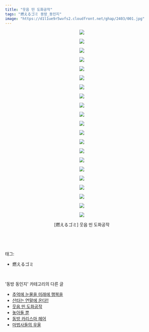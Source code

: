 ```yaml
---
title: "웃음 띤 도화공작"
tags: "燃えるゴミ 동방_동인지"
image: "https://d1l1ue9r5wvfs2.cloudfront.net/ghap/2403/001.jpg"
---
```

<div class="article">
<p style="text-align: center; clear: none; float: none;"><img src="{{ site.imgserver9 }}/ghap/2403/001.jpg"/></p>
<p style="text-align: center; clear: none; float: none;"><img src="{{ site.imgserver9 }}/ghap/2403/002.jpg"/></p>
<p style="text-align: center; clear: none; float: none;"><img src="{{ site.imgserver9 }}/ghap/2403/003.jpg"/></p>
<p style="text-align: center; clear: none; float: none;"><img src="{{ site.imgserver9 }}/ghap/2403/004.jpg"/></p>
<p style="text-align: center; clear: none; float: none;"><img src="{{ site.imgserver9 }}/ghap/2403/005.jpg"/></p>
<p style="text-align: center; clear: none; float: none;"><img src="{{ site.imgserver9 }}/ghap/2403/006.jpg"/></p>
<p style="text-align: center; clear: none; float: none;"><img src="{{ site.imgserver9 }}/ghap/2403/007.jpg"/></p>
<p style="text-align: center; clear: none; float: none;"><img src="{{ site.imgserver9 }}/ghap/2403/008.jpg"/></p>
<p style="text-align: center; clear: none; float: none;"><img src="{{ site.imgserver9 }}/ghap/2403/009.jpg"/></p>
<p style="text-align: center; clear: none; float: none;"><img src="{{ site.imgserver9 }}/ghap/2403/010.jpg"/></p>
<p style="text-align: center; clear: none; float: none;"><img src="{{ site.imgserver9 }}/ghap/2403/011.jpg"/></p>
<p style="text-align: center; clear: none; float: none;"><img src="{{ site.imgserver9 }}/ghap/2403/012.jpg"/></p>
<p style="text-align: center; clear: none; float: none;"><img src="{{ site.imgserver9 }}/ghap/2403/013.jpg"/></p>
<p style="text-align: center; clear: none; float: none;"><img src="{{ site.imgserver9 }}/ghap/2403/014.jpg"/></p>
<p style="text-align: center; clear: none; float: none;"><img src="{{ site.imgserver9 }}/ghap/2403/015.jpg"/></p>
<p style="text-align: center; clear: none; float: none;"><img src="{{ site.imgserver9 }}/ghap/2403/016.jpg"/></p>
<p style="text-align: center; clear: none; float: none;"><img src="{{ site.imgserver9 }}/ghap/2403/017.jpg"/></p>
<p style="text-align: center; clear: none; float: none;"><img src="{{ site.imgserver9 }}/ghap/2403/018.jpg"/></p>
<p style="text-align: center; clear: none; float: none;"><img src="{{ site.imgserver9 }}/ghap/2403/019.jpg"/></p>
<p style="text-align: center; clear: none; float: none;"><img src="{{ site.imgserver9 }}/ghap/2403/020.jpg"/></p>
<p style="text-align: center; clear: none; float: none;"><img src="{{ site.imgserver9 }}/ghap/2403/021.jpg"/></p>
<p style="text-align: center; clear: none; float: none;">[燃えるゴミ] 웃음 띤 도화공작</p>
<p><br/></p>
</div><br/>
<div class="tagTrail">
<p>태그: </p>
<ul>
<li>燃えるゴミ</li>
</ul>
</div><br/>
<div class="another">
<p>'동방 동인지' 카테고리의 다른 글</p>
<ul>
<li><a href="/ghap_2406">추억에 눈물을 미래에 행복을</a></li>
<li><a href="/ghap_2405">산타는 연말에 온다!!</a></li>
<li><a href="/ghap_2403">웃음 띤 도화공작</a></li>
<li><a href="/ghap_2402">놓아둘 뿐</a></li>
<li><a href="/ghap_2401">동방 카리스마 헤어</a></li>
<li><a href="/ghap_2399">마법사들의 우울</a></li>
</ul>
</div><br/>
<div class="cb_module cb_fluid">
<div class="cb_wrt cb_profile">
</div><!-- commentList close -->
</div><br/>
